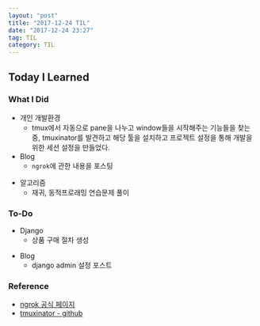 ```yaml
---
layout: "post"
title: "2017-12-24 TIL"
date: "2017-12-24 23:27"
tag: TIL
category: TIL
---
```



## Today I Learned

### What I Did
* 개인 개발환경
  - tmux에서 자동으로 pane을 나누고 window들을 시작해주는 기능들을 찾는 중, tmuxinator를 발견하고 해당 툴을 설치하고 프로젝트 설정을 통해 개발을 위한 세션 설정을 만들었다.
* Blog
  - `ngrok`에 관한 내용을 포스팅
- 알고리즘
  - 재귀, 동적프로래밍 연습문제 풀이

### To-Do
* Django
  - 상품 구매 절차 생성
- Blog
  - django admin 설정 포스트

### Reference
* [ngrok 공식 페이지](https://ngrok.com/)
* [tmuxinator - github](https://github.com/tmuxinator/tmuxinator)

